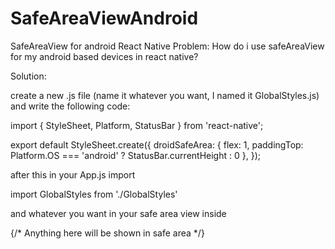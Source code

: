 # SafeAreaViewAndroid
SafeAreaView for android React Native
Problem:
How do i use safeAreaView for my android based devices in react native?

Solution:

create a new .js file (name it whatever you want, I named it GlobalStyles.js) and write the following code:

import { StyleSheet, Platform, StatusBar } from 'react-native';

export default StyleSheet.create({
    droidSafeArea: {
        flex: 1,
        paddingTop: Platform.OS === 'android' ? StatusBar.currentHeight : 0
    },
});

after this in your App.js import

import GlobalStyles from './GlobalStyles'

and whatever you want in your safe area view inside

<SafeAreaView style={GlobalStyles.droidSafeArea}>
      <View style={{ backgroundColor: "#eee", flex: 1 }}>
        <View style={{
          backgroundColor: "white",
          padding: 15
        }}
        >
          {/* <Text>Anything here will be shown in safe area</Text>  */}
        </View>
      </View>
    </SafeAreaView>
 
